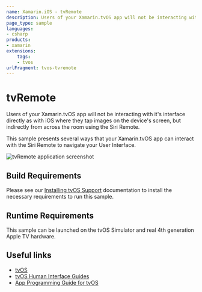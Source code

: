 ```yaml
---
name: Xamarin.iOS - tvRemote
description: Users of your Xamarin.tvOS app will not be interacting with it's interface directly as with iOS where they tap images on the device's screen, but...
page_type: sample
languages:
- csharp
products:
- xamarin
extensions:
    tags:
    - tvos
urlFragment: tvos-tvremote
---
```

# tvRemote

Users of your Xamarin.tvOS app will not be interacting with it's interface directly as with iOS where they tap images on the device's screen, but indirectly from across the room using the Siri Remote.

This sample presents several ways that your Xamarin.tvOS app can interact with the Siri Remote to navigate your User Interface.

![tvRemote application screenshot](Screenshots/01.png "tvRemote application screenshot")

## Build Requirements

Please see our [Installing tvOS Support](https://docs.microsoft.com/xamarin/ios/tvos/get-started/installation) documentation to install the necessary requirements to run this sample.

## Runtime Requirements

This sample can be launched on the tvOS Simulator and real 4th generation Apple TV hardware.

## Useful links

* [tvOS](https://developer.apple.com/tvos/)
* [tvOS Human Interface Guides](https://developer.apple.com/tvos/human-interface-guidelines/)
* [App Programming Guide for tvOS](https://developer.apple.com/library/prerelease/tvos/documentation/General/Conceptual/AppleTV_PG/)
